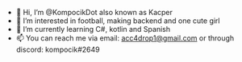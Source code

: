 - 👋 Hi, I’m @KompocikDot also known as Kacper
- 👀 I’m interested in football, making backend and one cute girl
- 🌱 I’m currently learning C#, kotlin and Spanish
- 📫 You can reach me via email: acc4drop1@gmail.com or through discord: kompocik#2649

<!---
KompocikDot/KompocikDot is a ✨ special ✨ repository because its `README.md` (this file) appears on your GitHub profile.
You can click the Preview link to take a look at your changes.
--->
